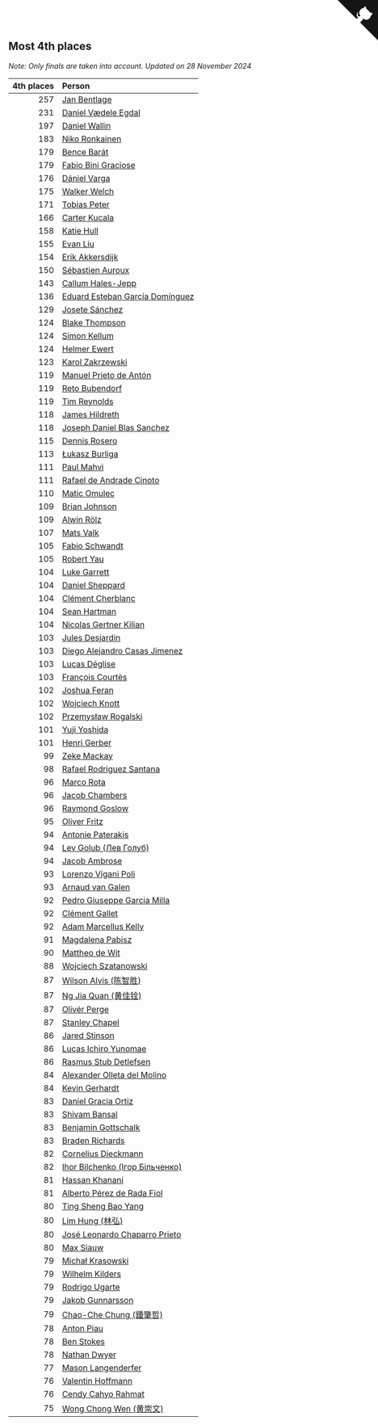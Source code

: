 ## Most 4th places

*Note: Only finals are taken into account.*
*Updated on 28 November 2024*

| 4th places | Person |
| ---: | :--- |
| 257 | [Jan Bentlage](https://www.worldcubeassociation.org/persons/2010BENT01) |
| 231 | [Daniel Vædele Egdal](https://www.worldcubeassociation.org/persons/2013EGDA01) |
| 197 | [Daniel Wallin](https://www.worldcubeassociation.org/persons/2013WALL03) |
| 183 | [Niko Ronkainen](https://www.worldcubeassociation.org/persons/2010RONK01) |
| 179 | [Bence Barát](https://www.worldcubeassociation.org/persons/2008BARA01) |
| 179 | [Fabio Bini Graciose](https://www.worldcubeassociation.org/persons/2010GRAC02) |
| 176 | [Dániel Varga](https://www.worldcubeassociation.org/persons/2008VARG01) |
| 175 | [Walker Welch](https://www.worldcubeassociation.org/persons/2011WELC01) |
| 171 | [Tobias Peter](https://www.worldcubeassociation.org/persons/2014PETE03) |
| 166 | [Carter Kucala](https://www.worldcubeassociation.org/persons/2015KUCA01) |
| 158 | [Katie Hull](https://www.worldcubeassociation.org/persons/2010HULL01) |
| 155 | [Evan Liu](https://www.worldcubeassociation.org/persons/2009LIUE01) |
| 154 | [Erik Akkersdijk](https://www.worldcubeassociation.org/persons/2005AKKE01) |
| 150 | [Sébastien Auroux](https://www.worldcubeassociation.org/persons/2008AURO01) |
| 143 | [Callum Hales-Jepp](https://www.worldcubeassociation.org/persons/2012HALE01) |
| 136 | [Eduard Esteban García Domínguez](https://www.worldcubeassociation.org/persons/2011EDUA01) |
| 129 | [Josete Sánchez](https://www.worldcubeassociation.org/persons/2015SANC18) |
| 124 | [Blake Thompson](https://www.worldcubeassociation.org/persons/2010THOM03) |
| 124 | [Simon Kellum](https://www.worldcubeassociation.org/persons/2016KELL12) |
| 124 | [Helmer Ewert](https://www.worldcubeassociation.org/persons/2015EWER01) |
| 123 | [Karol Zakrzewski](https://www.worldcubeassociation.org/persons/2014ZAKR01) |
| 119 | [Manuel Prieto de Antón](https://www.worldcubeassociation.org/persons/2015ANTO04) |
| 119 | [Reto Bubendorf](https://www.worldcubeassociation.org/persons/2012BUBE01) |
| 119 | [Tim Reynolds](https://www.worldcubeassociation.org/persons/2005REYN01) |
| 118 | [James Hildreth](https://www.worldcubeassociation.org/persons/2009HILD01) |
| 118 | [Joseph Daniel Blas Sanchez](https://www.worldcubeassociation.org/persons/2016SANC08) |
| 115 | [Dennis Rosero](https://www.worldcubeassociation.org/persons/2010ROSE03) |
| 113 | [Łukasz Burliga](https://www.worldcubeassociation.org/persons/2013BURL01) |
| 111 | [Paul Mahvi](https://www.worldcubeassociation.org/persons/2012MAHV01) |
| 111 | [Rafael de Andrade Cinoto](https://www.worldcubeassociation.org/persons/2007CINO01) |
| 110 | [Matic Omulec](https://www.worldcubeassociation.org/persons/2010OMUL02) |
| 109 | [Brian Johnson](https://www.worldcubeassociation.org/persons/2013JOHN10) |
| 109 | [Alwin Rölz](https://www.worldcubeassociation.org/persons/2016ROLZ01) |
| 107 | [Mats Valk](https://www.worldcubeassociation.org/persons/2007VALK01) |
| 105 | [Fabio Schwandt](https://www.worldcubeassociation.org/persons/2014SCHW02) |
| 105 | [Robert Yau](https://www.worldcubeassociation.org/persons/2009YAUR01) |
| 104 | [Luke Garrett](https://www.worldcubeassociation.org/persons/2017GARR05) |
| 104 | [Daniel Sheppard](https://www.worldcubeassociation.org/persons/2009SHEP01) |
| 104 | [Clément Cherblanc](https://www.worldcubeassociation.org/persons/2014CHER05) |
| 104 | [Sean Hartman](https://www.worldcubeassociation.org/persons/2016HART02) |
| 104 | [Nicolas Gertner Kilian](https://www.worldcubeassociation.org/persons/2013GERT01) |
| 103 | [Jules Desjardin](https://www.worldcubeassociation.org/persons/2010DESJ01) |
| 103 | [Diego Alejandro Casas Jimenez](https://www.worldcubeassociation.org/persons/2014JIME05) |
| 103 | [Lucas Déglise](https://www.worldcubeassociation.org/persons/2015DEGL01) |
| 103 | [François Courtès](https://www.worldcubeassociation.org/persons/2008COUR01) |
| 102 | [Joshua Feran](https://www.worldcubeassociation.org/persons/2011FERA01) |
| 102 | [Wojciech Knott](https://www.worldcubeassociation.org/persons/2011KNOT01) |
| 102 | [Przemysław Rogalski](https://www.worldcubeassociation.org/persons/2013ROGA02) |
| 101 | [Yuji Yoshida](https://www.worldcubeassociation.org/persons/2015YOSH01) |
| 101 | [Henri Gerber](https://www.worldcubeassociation.org/persons/2014GERB01) |
| 99 | [Zeke Mackay](https://www.worldcubeassociation.org/persons/2015MACK06) |
| 98 | [Rafael Rodriguez Santana](https://www.worldcubeassociation.org/persons/2012SANT12) |
| 96 | [Marco Rota](https://www.worldcubeassociation.org/persons/2009ROTA01) |
| 96 | [Jacob Chambers](https://www.worldcubeassociation.org/persons/2017CHAM09) |
| 96 | [Raymond Goslow](https://www.worldcubeassociation.org/persons/2014GOSL01) |
| 95 | [Oliver Fritz](https://www.worldcubeassociation.org/persons/2014FRIT02) |
| 94 | [Antonie Paterakis](https://www.worldcubeassociation.org/persons/2012PATE01) |
| 94 | [Lev Golub (Лев Голуб)](https://www.worldcubeassociation.org/persons/2014HOLU01) |
| 94 | [Jacob Ambrose](https://www.worldcubeassociation.org/persons/2010AMBR01) |
| 93 | [Lorenzo Vigani Poli](https://www.worldcubeassociation.org/persons/2007POLI01) |
| 93 | [Arnaud van Galen](https://www.worldcubeassociation.org/persons/2006GALE01) |
| 92 | [Pedro Giuseppe Garcia Milla](https://www.worldcubeassociation.org/persons/2016MILL07) |
| 92 | [Clément Gallet](https://www.worldcubeassociation.org/persons/2004GALL02) |
| 92 | [Adam Marcellus Kelly](https://www.worldcubeassociation.org/persons/2016KELL10) |
| 91 | [Magdalena Pabisz](https://www.worldcubeassociation.org/persons/2017PABI01) |
| 90 | [Mattheo de Wit](https://www.worldcubeassociation.org/persons/2015WITM01) |
| 88 | [Wojciech Szatanowski](https://www.worldcubeassociation.org/persons/2011SZAT01) |
| 87 | [Wilson Alvis (陈智胜)](https://www.worldcubeassociation.org/persons/2011ALVI01) |
| 87 | [Ng Jia Quan (黄佳铨)](https://www.worldcubeassociation.org/persons/2015QUAN03) |
| 87 | [Olivér Perge](https://www.worldcubeassociation.org/persons/2007PERG01) |
| 87 | [Stanley Chapel](https://www.worldcubeassociation.org/persons/2016CHAP04) |
| 86 | [Jared Stinson](https://www.worldcubeassociation.org/persons/2014STIN01) |
| 86 | [Lucas Ichiro Yunomae](https://www.worldcubeassociation.org/persons/2014YUNO01) |
| 86 | [Rasmus Stub Detlefsen](https://www.worldcubeassociation.org/persons/2014DETL01) |
| 84 | [Alexander Olleta del Molino](https://www.worldcubeassociation.org/persons/2008OLLE01) |
| 84 | [Kevin Gerhardt](https://www.worldcubeassociation.org/persons/2013GERH01) |
| 83 | [Daniel Gracia Ortiz](https://www.worldcubeassociation.org/persons/2009ORTI01) |
| 83 | [Shivam Bansal](https://www.worldcubeassociation.org/persons/2011BANS02) |
| 83 | [Benjamin Gottschalk](https://www.worldcubeassociation.org/persons/2016GOTT01) |
| 83 | [Braden Richards](https://www.worldcubeassociation.org/persons/2017RICH02) |
| 82 | [Cornelius Dieckmann](https://www.worldcubeassociation.org/persons/2009DIEC01) |
| 82 | [Ihor Bilchenko (Ігор Більченко)](https://www.worldcubeassociation.org/persons/2011BILC01) |
| 81 | [Hassan Khanani](https://www.worldcubeassociation.org/persons/2018KHAN26) |
| 81 | [Alberto Pérez de Rada Fiol](https://www.worldcubeassociation.org/persons/2011FIOL01) |
| 80 | [Ting Sheng Bao Yang](https://www.worldcubeassociation.org/persons/2008BAOY01) |
| 80 | [Lim Hung (林弘)](https://www.worldcubeassociation.org/persons/2016HUNG08) |
| 80 | [José Leonardo Chaparro Prieto](https://www.worldcubeassociation.org/persons/2011CHAP01) |
| 80 | [Max Siauw](https://www.worldcubeassociation.org/persons/2017SIAU02) |
| 79 | [Michał Krasowski](https://www.worldcubeassociation.org/persons/2013KRAS02) |
| 79 | [Wilhelm Kilders](https://www.worldcubeassociation.org/persons/2010KILD02) |
| 79 | [Rodrigo Ugarte](https://www.worldcubeassociation.org/persons/2015UGAR01) |
| 79 | [Jakob Gunnarsson](https://www.worldcubeassociation.org/persons/2015GUNN01) |
| 79 | [Chao-Che Chung (鍾肇哲)](https://www.worldcubeassociation.org/persons/2012CHON03) |
| 78 | [Anton Piau](https://www.worldcubeassociation.org/persons/2008PIAU01) |
| 78 | [Ben Stokes](https://www.worldcubeassociation.org/persons/2018STOK01) |
| 78 | [Nathan Dwyer](https://www.worldcubeassociation.org/persons/2011DWYE02) |
| 77 | [Mason Langenderfer](https://www.worldcubeassociation.org/persons/2013LANG03) |
| 76 | [Valentin Hoffmann](https://www.worldcubeassociation.org/persons/2011HOFF02) |
| 76 | [Cendy Cahyo Rahmat](https://www.worldcubeassociation.org/persons/2010RAHM02) |
| 75 | [Wong Chong Wen (黄崇文)](https://www.worldcubeassociation.org/persons/2014WENW01) |


<a href="https://github.com/jonatanklosko/wca_statistics" class="github-corner" aria-label="View source on Github"><svg width="80" height="80" viewBox="0 0 250 250" style="fill:#151513; color:#fff; position: absolute; top: 0; border: 0; right: 0;" aria-hidden="true"><path d="M0,0 L115,115 L130,115 L142,142 L250,250 L250,0 Z"></path><path d="M128.3,109.0 C113.8,99.7 119.0,89.6 119.0,89.6 C122.0,82.7 120.5,78.6 120.5,78.6 C119.2,72.0 123.4,76.3 123.4,76.3 C127.3,80.9 125.5,87.3 125.5,87.3 C122.9,97.6 130.6,101.9 134.4,103.2" fill="currentColor" style="transform-origin: 130px 106px;" class="octo-arm"></path><path d="M115.0,115.0 C114.9,115.1 118.7,116.5 119.8,115.4 L133.7,101.6 C136.9,99.2 139.9,98.4 142.2,98.6 C133.8,88.0 127.5,74.4 143.8,58.0 C148.5,53.4 154.0,51.2 159.7,51.0 C160.3,49.4 163.2,43.6 171.4,40.1 C171.4,40.1 176.1,42.5 178.8,56.2 C183.1,58.6 187.2,61.8 190.9,65.4 C194.5,69.0 197.7,73.2 200.1,77.6 C213.8,80.2 216.3,84.9 216.3,84.9 C212.7,93.1 206.9,96.0 205.4,96.6 C205.1,102.4 203.0,107.8 198.3,112.5 C181.9,128.9 168.3,122.5 157.7,114.1 C157.9,116.9 156.7,120.9 152.7,124.9 L141.0,136.5 C139.8,137.7 141.6,141.9 141.8,141.8 Z" fill="currentColor" class="octo-body"></path></svg></a><style>.github-corner:hover .octo-arm{animation:octocat-wave 560ms ease-in-out}@keyframes octocat-wave{0%,100%{transform:rotate(0)}20%,60%{transform:rotate(-25deg)}40%,80%{transform:rotate(10deg)}}@media (max-width:500px){.github-corner:hover .octo-arm{animation:none}.github-corner .octo-arm{animation:octocat-wave 560ms ease-in-out}}</style>
